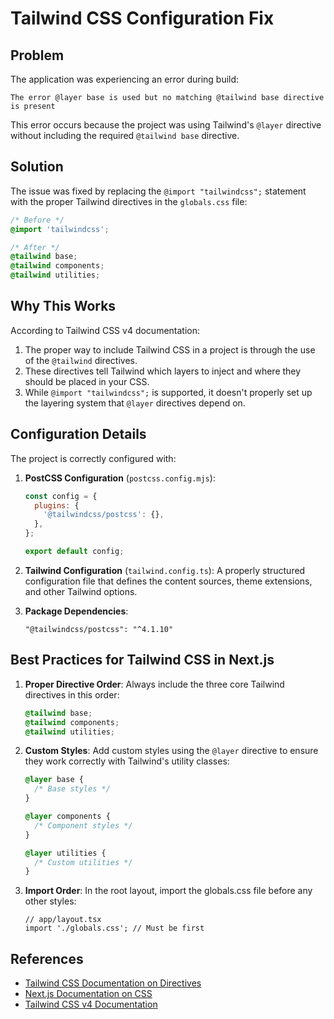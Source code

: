 # Tailwind CSS Configuration Fix

## Problem

The application was experiencing an error during build:

```
The error @layer base is used but no matching @tailwind base directive is present
```

This error occurs because the project was using Tailwind's `@layer` directive without including the required `@tailwind base` directive.

## Solution

The issue was fixed by replacing the `@import "tailwindcss";` statement with the proper Tailwind directives in the `globals.css` file:

```css
/* Before */
@import 'tailwindcss';

/* After */
@tailwind base;
@tailwind components;
@tailwind utilities;
```

## Why This Works

According to Tailwind CSS v4 documentation:

1. The proper way to include Tailwind CSS in a project is through the use of the `@tailwind` directives.
2. These directives tell Tailwind which layers to inject and where they should be placed in your CSS.
3. While `@import "tailwindcss";` is supported, it doesn't properly set up the layering system that `@layer` directives depend on.

## Configuration Details

The project is correctly configured with:

1. **PostCSS Configuration** (`postcss.config.mjs`):

   ```js
   const config = {
     plugins: {
       '@tailwindcss/postcss': {},
     },
   };

   export default config;
   ```

2. **Tailwind Configuration** (`tailwind.config.ts`):
   A properly structured configuration file that defines the content sources, theme extensions, and other Tailwind options.

3. **Package Dependencies**:
   ```
   "@tailwindcss/postcss": "^4.1.10"
   ```

## Best Practices for Tailwind CSS in Next.js

1. **Proper Directive Order**:
   Always include the three core Tailwind directives in this order:

   ```css
   @tailwind base;
   @tailwind components;
   @tailwind utilities;
   ```

2. **Custom Styles**:
   Add custom styles using the `@layer` directive to ensure they work correctly with Tailwind's utility classes:

   ```css
   @layer base {
     /* Base styles */
   }

   @layer components {
     /* Component styles */
   }

   @layer utilities {
     /* Custom utilities */
   }
   ```

3. **Import Order**:
   In the root layout, import the globals.css file before any other styles:
   ```tsx
   // app/layout.tsx
   import './globals.css'; // Must be first
   ```

## References

- [Tailwind CSS Documentation on Directives](https://tailwindcss.com/docs/functions-and-directives)
- [Next.js Documentation on CSS](https://nextjs.org/docs/app/building-your-application/styling/css-modules)
- [Tailwind CSS v4 Documentation](https://tailwindcss.com/docs/upgrade-guide#tailwindcss-postcss-package)
